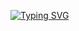 <a href="https://git.io/typing-svg"><img src="https://readme-typing-svg.herokuapp.com?font=Fira+Code&weight=700&size=16&duration=8000&pause=1000&color=FF9A5D&center=true&vCenter=true&repeat=false&lines=Codifica%2C+Aprende%2C+Mejora%2C+Repite" alt="Typing SVG" /></a>
